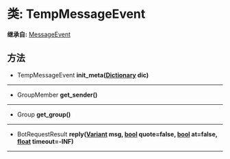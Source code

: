 # 类: TempMessageEvent  
  
**继承自:** [MessageEvent](https://docs.godotengine.org/en/latest/classes/class_messageevent.html)  
  
## 方法 
  
- TempMessageEvent **init_meta([Dictionary](https://docs.godotengine.org/en/latest/classes/class_dictionary.html) dic)**  
  
---  
  
- GroupMember **get_sender()**  
  
---  
  
- Group **get_group()**  
  
---  
  
- BotRequestResult **reply([Variant](https://docs.godotengine.org/en/latest/classes/class_variant.html) msg, [bool](https://docs.godotengine.org/en/latest/classes/class_bool.html) quote=false, [bool](https://docs.godotengine.org/en/latest/classes/class_bool.html) at=false, [float](https://docs.godotengine.org/en/latest/classes/class_float.html) timeout=-INF)**  
  
---  
  

